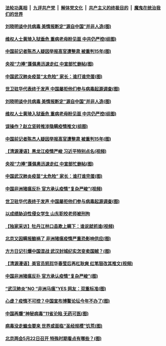 ####  [法轮功真相](../../../../basic/blob/master/README.md?t=05030230) &nbsp;|&nbsp; [九评共产党](../../../../9ping.md/blob/master/README.md?t=05030230) &nbsp;|&nbsp; [解体党文化](../../../../jtdwh.md/blob/master/README.md?t=05030230)  &nbsp;|&nbsp; [共产主义的终极目的](../../../../gczydzjmd.md/blob/master/README.md?t=05030230) &nbsp;|&nbsp; [魔鬼在统治我们的世界](../../../../mgztzwmdsj.md/blob/master/README.md?t=05030230) 

#### [刘晓明谈中共病毒 美情报断定“源自中国”并非人造(图)](../pages/p1/931923.md?t=05030230) 

#### [维权人士黄琦入狱垂危 重病老母盼见面 中共仍严控(组图)](../pages/p1/931844.md?t=05030230) 

#### [中国前记者陈杰人疑因举报高官遭整肃 被重判15年(图)](../pages/p1/931855.md?t=05030230) 

#### [央视“力捧”蓬佩奥迅速走红 中宣部忙删帖(图)](../pages/p1/931809.md?t=05030230) 

#### [中国武汉肺炎疫苗“太危险” 家长：谁打谁完蛋(图)](../pages/p1/931799.md?t=05030230) 

#### [世卫驻华代表终于发声 中国屡拒他们参与病毒起源调查(图)](../pages/p1/931765.md?t=05030230) 

#### [刘晓明谈中共病毒 美情报断定“源自中国”并非人造(图)](../pages/p1/931923.md?t=05030230) 

#### [维权人士黄琦入狱垂危 重病老母盼见面 中共仍严控(组图)](../pages/p1/931844.md?t=05030230) 

#### [误操作？赵立坚转推涉隐瞒疫情推文(组图)](../pages/p1/931856.md?t=05030230) 

#### [中国前记者陈杰人疑因举报高官遭整肃 被重判15年(图)](../pages/p1/931855.md?t=05030230) 

#### [【清源漫语】黑龙江疫情严峻 习近平特别点名(视频)](../pages/p1/931795.md?t=05030230) 

#### [央视“力捧”蓬佩奥迅速走红 中宣部忙删帖(图)](../pages/p1/931809.md?t=05030230) 

#### [中国武汉肺炎疫苗“太危险” 家长：谁打谁完蛋(图)](../pages/p1/931799.md?t=05030230) 

#### [中国非洲猪瘟反扑 官方承认疫情“复杂严峻”(视频)](../pages/p1/931785.md?t=05030230) 

#### [世卫驻华代表终于发声 中国屡拒他们参与病毒起源调查(图)](../pages/p1/931765.md?t=05030230) 

#### [以成绩胁迫性侵女学生 山东职校老师被刑拘](../pages/p1/931783.md?t=05030230) 

#### [【独家采访】牡丹江林口县欺上瞒下：谁说就抓谁(视频)](../pages/p1/931751.md?t=05030230) 

#### [北京又因瞒报酿祸了 非洲猪瘟疫情严重恐影响供应(图)](../pages/p1/931752.md?t=05030230) 

#### [方方日记引爆中国混战 武汉封城纪实怎变卖国贼？(图)](../pages/p1/931705.md?t=05030230) 

#### [【清源漫语】美官员怒怼华春莹后再杠耿爽 红笔狠改其推文(视频)](../pages/p1/931695.md?t=05030230) 

#### [中国非洲猪瘟反扑 官方承认疫情“复杂严峻”(图)](../pages/p1/931722.md?t=05030230) 

#### [“武汉肺炎”NO “非洲马瘟”YES 网友：双重标准(图)](../pages/p1/931699.md?t=05030230) 

#### [心虚？疫情不可控？中国宣布博鳌论坛今年不办了(图)](../pages/p1/931690.md?t=05030230) 

#### [中国再爆“神秘病毒”11省沦陷 无药可医(图)](../pages/p1/931688.md?t=05030230) 

#### [病毒没走蝗虫要来 世界或面临“圣经规模”饥荒(图)](../pages/p1/931672.md?t=05030230) 

#### [北京两会5月22日召开 特殊时期看点有哪些？(图)](../pages/p1/931615.md?t=05030230) 

